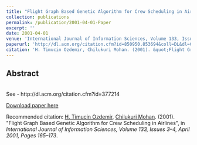 ```yaml
---
title: "Flight Graph Based Genetic Algorithm for Crew Scheduling in Airlines"
collection: publications
permalink: /publication/2001-04-01-Paper
excerpt: ''
date: 2001-04-01
venue: 'International Journal of Information Sciences, Volume 133, Issues 3–4, April 2001, Pages 165–173'
paperurl: 'http://dl.acm.org/citation.cfm?id=850950.853694&coll=DL&dl=GUIDE&CFID=223265857&CFTOKEN=21067511'
citation: 'H. Timucin Ozdemir, Chilukuri Mohan. (2001). &quot;Flight Graph Based Genetic Algorithm for Crew Scheduling in Airlines&quot;, in <i>International Journal of Information Sciences, Volume 133, Issues 3–4, April 2001, Pages 165–173</i>.'
---
```


Abstract
-------- 

<br>
See 
- http://dl.acm.org/citation.cfm?id=377214
    
[Download paper here](http://www.sciencedirect.com/science/article/pii/S0020025501000834)

Recommended citation: [H. Timucin Ozdemir](https://www.linkedin.com/in/hasantimucinozdemir/), [Chilukuri Mohan](https://www.linkedin.com/in/chilukuri-mohan-6a97883). (2001). "Flight Graph Based Genetic Algorithm for Crew Scheduling in Airlines", in <i>International Journal of Information Sciences, Volume 133, Issues 3–4, April 2001, Pages 165–173</i>.
